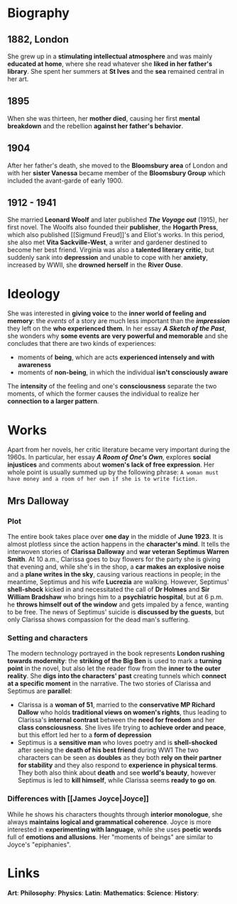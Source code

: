 # Biography
## 1882, London
She grew up in a **stimulating intellectual atmosphere** and was mainly **educated at home**, where she read whatever she **liked in her father's library**. She spent her summers at **St Ives** and the **sea** remained central in her art.
## 1895
When she was thirteen, her **mother died**, causing her first **mental breakdown** and the rebellion **against her father's behavior**.
## 1904
After her father's death, she moved to the **Bloomsbury area** of London and with her **sister Vanessa** became member of the **Bloomsbury Group** which included the avant-garde of early 1900.
## 1912 - 1941
She married **Leonard Woolf** and later published ***The Voyage out*** (1915), her first novel. The Woolfs also founded their **publisher**, the **Hogarth Press**, which also published [[Sigmund Freud]]'s and Eliot's works. In this period, she also met **Vita Sackville-West**, a writer and gardener destined to become her best friend. Virginia was also a **talented literary critic**, but suddenly sank into **depression** and unable to cope with her **anxiety**, increased by WWII, she **drowned herself** in the **River Ouse**.
# Ideology
She was interested in **giving voice** to the **inner world of feeling and memory**: the *events* of a story are much less important than the ***impression*** they left on the **who experienced them**.
In her essay ***A Sketch of the Past***, she wonders why **some events are very powerful and memorable** and she concludes that there are two kinds of experiences:
- moments of **being**, which are acts **experienced intensely and with awareness**
- moments of **non-being**, in which the individual **isn't consciously aware**

The **intensity** of the feeling and one's **consciousness** separate the two moments, of which the former causes the individual to realize her **connection to a larger pattern**.
# Works
Apart from her novels, her critic literature became very important during the 1960s. In particular, her essay ***A Room of One's Own***, explores **social injustices** and comments about **women's lack of free expression**. Her whole point is usually summed up by the following phrase:
`A woman must have money and a room of her own if she is to write fiction.`
## Mrs Dalloway
### Plot
The entire book takes place over **one day** in the middle of **June 1923**. It is almost plotless since the action happens in the **character's mind**. It tells the interwoven stories of **Clarissa Dalloway** and **war veteran Septimus Warren Smith**. At 10 a.m., Clarissa goes to buy flowers for the party she is giving that evening and, while she's in the shop, a **car makes an explosive noise** and a **plane writes in the sky**, causing various reactions in people; in the meantime, Septimus and his wife **Lucrezia** are walking. However, Septimus' **shell-shock** kicked in and necessitated the call of **Dr Holmes** and **Sir William Bradshaw** who brings him to a **psychiatric hospital**, but at 6 p.m. he **throws himself out of the window** and gets impaled by a fence, wanting to be free. The news of Septimus' suicide is **discussed by the guests**, but only Clarissa shows compassion for the dead man's suffering.
### Setting and characters
The modern technology portrayed in the book represents **London rushing towards modernity**: the **striking of the Big Ben** is used to mark a **turning point** in the novel, but also let the reader flow from the **inner to the outer reality**.
She **digs into the characters' past** creating tunnels which **connect at a specific moment** in the narrative. The two stories of Clarissa and Septimus are **parallel**:
- Clarissa is a **woman of 51**, married to the **conservative MP Richard Dallow** who holds **traditional views on women's rights**, thus leading to Clarissa's **internal contrast** between the **need for freedom** and her **class consciousness**. She lives life trying to **achieve order and peace**, but this effort led her to a **form of depression**
- Septimus is a **sensitive man** who loves poetry and is **shell-shocked** after seeing the **death of his best friend** during WW1
The two characters can be seen as **doubles** as they both **rely on their partner for stability** and they also respond to **experience in physical terms**. They both also think about **death** and see **world's beauty**, however Septimus is led to **kill himself**, while Clarissa seems **ready to go on**.
### Differences with [[James Joyce|Joyce]]
While he shows his characters thoughts through **interior monologue**, she always **maintains logical and grammatical coherence**. Joyce is more interested in **experimenting with language**, while she uses **poetic words** full of **emotions and allusions**. Her "moments of beings" are similar to Joyce's "epiphanies".
# Links
**Art**:
**Philosophy**:
**Physics**:
**Latin**:
**Mathematics**:
**Science**:
**History**:
